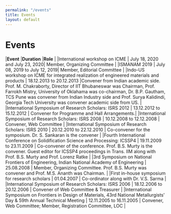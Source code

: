 ```yaml
---
permalink: "/events"
title: Events
layout: default
---
```

# Events

|**Event** |**Duration** |**Role** |
|International workshop on ICME | July 18, 2020 and July 23, 2020| Member, Organizing Committee |
|ISMANAM 2019 | July 08, 2019 to July 12, 2019| Member, Editorial Committee |
|Indo-US workshop on ICME for integrated realization of engineered materials and products | 18.12.2013 to 20.12.2013 |Convener from Indian academic side. Prof. M. Chakraborty, Director of IIT Bhubaneswar was Chairman, Prof. Farrokh Mistry, University of Oklahama was co-chairman, Dr. B.P. Gautham, TCS Pune was convener from Indian Industry side and Prof. Surya Kalidindi, Georgia Tech University was convener academic side from US. |
|International Symposium of Research Scholars: ISRS 2012 | 13.12.2012 to 15.12.2012 | Convener for Programme and Hall Arrangements.|
|International Symposium of Research Scholars: ISRS 2008 | 10.12.2008 to 12.12.2008 | Convener, Web Committee |
|International Symposium of Research Scholars: ISRS 2010 | 20.12.2010 to 22.12.2010 | Co-convener for the symposium. Dr. S. Sankaran is the convener |
|Fourth International Conference on Solidification Science and Processing: ICSSP4 | 19.11.2009 to 23.11.2009 | Co-convener of the conference. Prof. B.S. Murty is the convener. Guest editor for ICSSP4 proceedings in Trans. IIM along with Prof. B.S. Murty and Prof. Lorenz Ratke |
|3rd Symposium on National Frontiers of Engineering, Indian National Academy of Engineering | 25.08.2008 | Member, Organizing Committee. Prof. B.S. Murty was convener and Prof. M.S. Ananth was Chairman. |
|First in-house symposium for research scholars | 01.04.2007 | Co-ordinator along with Dr. V.S. Sarma |
|International Symposium of Research Scholars: ISRS 2006 | 18.12.2006 to 20.12.2006 | Convener of Web Committee & Treasurer |
|International Symposium on Frontiers in Design of Materials, 43rd National Metallurgists’ Day & 59th Annual Technical Meeting | 12.11.2005 to 16.11.2005 | Convener, Web Committee; Member, Registration Committee, LOC |
